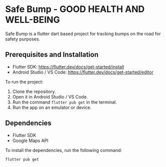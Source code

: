 # Safe Bump - GOOD HEALTH AND WELL-BEING

Safe Bump is a flutter dart based project for tracking bumps on the road for safety purposes.

## Prerequisites and Installation

* Flutter SDK: https://flutter.dev/docs/get-started/install
* Android Studio / VS Code: https://flutter.dev/docs/get-started/editor

To run the project:

1. Clone the repository.
2. Open it in Android Studio / VS Code.
3. Run the command `flutter pub get` in the terminal.
4. Run the app on an emulator or device.

## Dependencies

* Flutter SDK
* Google Maps API

To install the dependencies, run the following command:

```sh
flutter pub get
